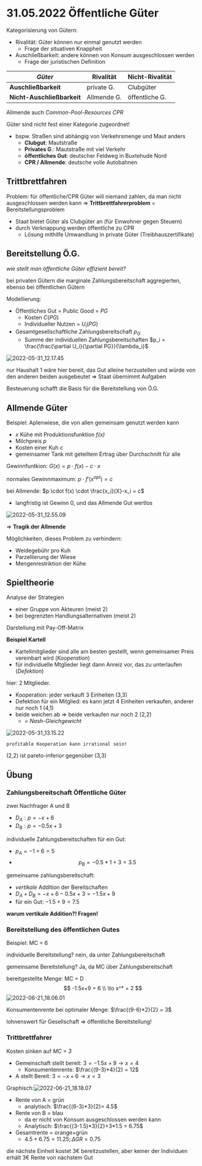 # 31.05.2022 Öffentliche Güter

Kategorisierung von Gütern:

- Rivalität: Güter können nur einmal genutzt werden
    - Frage der situativen Knappheit
- Auschließbarkeit: andere können von Konsum ausgeschlossen werden
    - Frage der juristischen Definition

| *Güter*                    | Rivalität   | Nicht-Rivalität |
| -------------------------- | ----------- | --------------- |
| **Auschließbarkeit**       | private G.  | Clubgüter       |
| **Nicht-Auschließbarkeit** | Allmende G. | öffentliche G.  |

Allmende auch *Common-Pool-Resources CPR*

Güter sind nicht fest einer Kategorie zugeordnet! 

- bspw. Straßen sind abhängig von Verkehrsmenge und Maut anders
    - **Clubgut**: Mautstraße
    - **Privates G**.: Mautstraße mit viel Verkehr
    - **öffentliches Gut**: deutscher Feldweg in Buxtehude Nord
    - **CPR / Allmende**:  deutsche volle Autobahnen 



## Trittbrettfahren

Problem: für öffentliche/CPR Güter will niemand zahlen, da man nicht ausgeschlossen werden kann => **Trittbrettfahrerproblem** = Bereitstellungsproblem

- Staat bietet Güter als Clubgüter an (für Einwohner gegen Steuern)
- durch Verknappung werden öffentliche zu CPR 
    - Lösung mithilfe Umwandlung in private Güter (Treibhauszertifikate)



## Bereitstellung Ö.G.

*wie stellt man öffentliche Güter effizient bereit?*

bei privaten Gütern die marginale Zahlungsbereitschaft aggregierten, ebenso bei öffentlichen Gütern

Modellierung:

- Öffentliches Gut = Public Good = *PG*
    - Kosten $C(PG)$
    - Individueller Nutzen = $U_i(PG)$
- Gesamtgesellschaftliche Zahlungsbereitschaft $p_G$
    - Summe der individuellen Zahlungsbereitschaften $p_i = \frac{\frac{\partial U_i}{\partial PG}}{\lambda_i}$

![2022-05-31_12.17.45](../images/2022-05-31_12.17.45.jpg)

nur Haushalt 1 wäre hier bereit, das Gut alleine herzustellen und würde von den anderen beiden ausgebeutet => Staat übernimmt Aufgaben

Besteuerung schafft die Basis für die Bereitstellung von Ö.G.

## Allmende Güter

Beispiel: Aplenwiese, die von allen gemeinsam genutzt werden kann

- *x* Kühe mit Produktionsfunktion *f(x)*
- Milchpreis *p*
- Kosten einer Kuh *c*
- gemeinsamer Tank mit geteiltem Ertrag über Durchschnitt für alle

Gewinnfuntkion: $G(x) = p \cdot f(x) - c \cdot x$

normales Gewinnmaximum: $p \cdot f'(x^{opt}) = c$

bei Allmende: $p \cdot f(x) \cdot \frac{x_i}{X}-x_i = c$

- langfristig ist Gewinn 0, und das Allmende Gut wertlos

![2022-05-31_12.55.09](../images/2022-05-31_12.55.09.jpg)

=> **Tragik der Allmende**

Möglichkeiten, dieses Problem zu verhindern:

- Weidegebühr pro Kuh
- Parzellierung der Wiese
- Mengenrestriktion der Kühe



## Spieltheorie

Analyse der Strategien 

- einer Gruppe von Akteuren (meist 2) 
- bei begrenzten Handlungsalternativen (meist 2)

Darstellung mit Pay-Off-Matrix

**Beispiel Kartell**

- Kartellmitglieder sind alle am besten gestellt, wenn gemeinsamer Preis vereinbart wird (*Kooperation*)
- für individuelle Mtglieder liegt dann Anreiz vor, das zu unterlaufen (*Defektion*)

hier: 2 Mitglieder.

- Kooperation: jeder verkauft 3 Einheiten (3,3)
- Defektion für ein Mitglied: es kann jetzt 4 Einheiten verkaufen, anderer nur noch 1 (4,1)
- beide weichen ab => beide verkaufen nur noch 2 (2,2)
    - *= Nash-Gleichgewicht*

![2022-05-31_13.15.22](../images/2022-05-31_13.15.22.jpg)

`profitable Kooperation kann irrational sein!`

(2,2) ist pareto-inferior gegenüber (3,3)



## Übung

### Zahlungsbereitschaft Öffentliche Güter

zwei Nachfrager A und B

- $D_A: p = -x+6$
- $D_B: p=  -0.5x+3$

individuelle Zahlungsbereitschaften für ein Gut:

- $p_A = -1+6 = 5$
- $$p_B = -0.5*1+3 = 3.5$$

gemeinsame zahlungsbereitschaft:

- *vertikale* Addition der Bereitschaften
- $D_A+D_B = -x+6 - 0.5x+3 = -1.5x+9$
- für ein Gut: $-1.5+9 = 7.5$



**warum vertikale Addition?! Fragen!**

### Bereitstellung des öffentlichen Gutes

Beispiel: MC = 6

individuelle Bereitstellung? nein, da unter Zahlungsbereitschaft

gemeinsame Bereitstellung? Ja, da MC über Zahlungsbereitschaft

bereitgestellte Menge: MC = D
$$
-1.5x+9 = 6 \\
\to x^* = 2
$$
![2022-06-21_18.06.01](../images/2022-06-21_18.06.01.jpg)

Konsumentenrente bei optimaler Menge: $\frac{(9-6)*2}{2} = 3$

lohnenswert für Gesellschaft => öffentliche Bereitstellung!

### Trittbrettfahrer

Kosten sinken auf *MC = 3* 

- Gemeinschaft stellt bereit: $3 = -1.5x+9 \to x = 4$
    - Konsumentenrente: $\frac{(9-3)*4}{2} = 12$
- A stellt Bereit: $3 = -x+6 \to x = 3$

Graphisch:![2022-06-21_18.18.07](../images/2022-06-21_18.18.07.jpg)

- Rente von A = grün
    - analytisch: $\frac{(6-3)*3}{2}= 4.5$
- Rente von B = blau
    - da er nicht von Konsum ausgeschlossen werden kann
    - Analytisch: $\frac{(3-1.5)*3}{2}+3*1.5 = 6.75$
- Gesamtrente = orange+grün
    - $4.5+6.75 = 11.25; \Delta GR = 0.75$ 

die nächste Einheit kostet 3€ bereitzustellen, aber keiner der Individuen erhält 3€ Rente von nächstem Gut